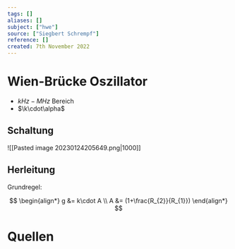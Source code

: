 ```yaml
---
tags: []
aliases: []
subject: ["hwe"]
source: ["Siegbert Schrempf"]
reference: []
created: 7th November 2022
---
```


# Wien-Brücke Oszillator
- $kHz-MHz$ Bereich
- $\k\cdot\alpha$

## Schaltung
![[Pasted image 20230124205649.png|1000]]
## Herleitung
Grundregel:

$$
\begin{align*}
g &= k\cdot A \\
A &= (1+\frac{R_{2}}{R_{1}})
\end{align*}
$$
# Quellen